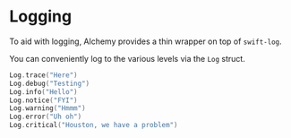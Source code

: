 # Logging

To aid with logging, Alchemy provides a thin wrapper on top of `swift-log`.

You can conveniently log to the various levels via the `Log` struct.

```swift
Log.trace("Here")
Log.debug("Testing")
Log.info("Hello")
Log.notice("FYI")
Log.warning("Hmmm")
Log.error("Uh oh")
Log.critical("Houston, we have a problem")
```